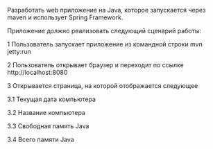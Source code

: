 Разработать web приложение на Java, которое запускается через maven и использует Spring Framework.

Приложение должно реализовать следующий сценарий работы:

1 Пользователь запускает приложение из командной строки mvn jetty:run

2 Пользователь открывает браузер и переходит по ссылке http://localhost:8080

3 Открывается страница, на которой отображается следующее

3.1 Текущая дата компьютера

3.2 Название компьютера

3.3 Свободная память Java

3.4 Всего памяти Java